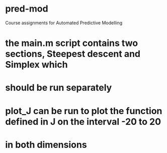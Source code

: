 # pred-mod
Course assignments for Automated Predictive Modelling
# the main.m script contains two sections, Steepest descent and Simplex which
# should be run separately

# plot_J can be run to plot the function defined in J on the interval -20 to 20
# in both dimensions
